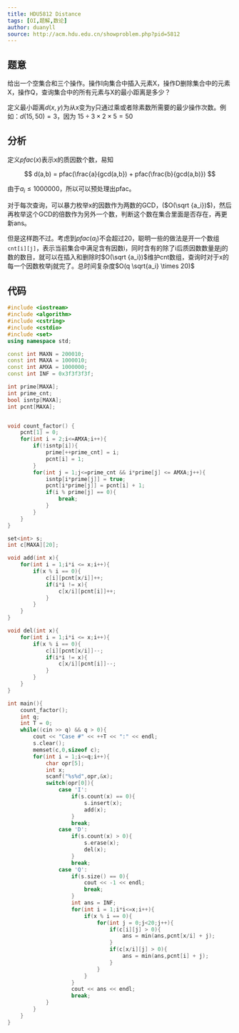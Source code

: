 ```yaml
---
title: HDU5812 Distance
tags: [OI,题解,数论]
author: duanyll
source: http://acm.hdu.edu.cn/showproblem.php?pid=5812
---
```


## 题意

给出一个空集合和三个操作。操作I向集合中插入元素X，操作D删除集合中的元素X，操作Q，查询集合中的所有元素与X的最小距离是多少？ 

<!-- more -->

定义最小距离$d(x,y)$为从x变为y只通过乘或者除素数所需要的最少操作次数。例如：$d(15,50)=3$，因为 $15\div 3\times 2\times 5=50$

## 分析

定义$pfac(x)$表示x的质因数个数，易知

$$
d(a,b) = pfac(\frac{a}{gcd(a,b}) + pfac(\frac{b}{gcd(a,b)})
$$

由于$a_i \leq 1000000$，所以可以预处理出pfac。

对于每次查询，可以暴力枚举x的因数作为两数的GCD，($O(\sqrt {a_i})$)，然后再枚举这个GCD的倍数作为另外一个数，判断这个数在集合里面是否存在，再更新ans。

但是这样跑不过。考虑到$pfac(a_i)$不会超过20，聪明一些的做法是开一个数组`cnt[i][j]`，表示当前集合中满足含有因数i，同时含有的除了i后质因数数量是j的数的数目，就可以在插入和删除时$O(\sqrt {a_i})$维护cnt数组，查询时对于x的每一个因数枚举j就完了。总时间复杂度$O(q \sqrt{a_i} \times 20)$

## 代码

```cpp
#include <iostream>
#include <algorithm>
#include <cstring>
#include <cstdio>
#include <set>
using namespace std;

const int MAXN = 200010;
const int MAXA = 1000010;
const int AMXA = 1000000;
const int INF = 0x3f3f3f3f;

int prime[MAXA];
int prime_cnt;
bool isntp[MAXA];
int pcnt[MAXA];


void count_factor() {
	pcnt[1] = 0;
	for(int i = 2;i<=AMXA;i++){
		if(!isntp[i]){
			prime[++prime_cnt] = i;
			pcnt[i] = 1;
		}
		for(int j = 1;j<=prime_cnt && i*prime[j] <= AMXA;j++){
			isntp[i*prime[j]] = true;
			pcnt[i*prime[j]] = pcnt[i] + 1;
			if(i % prime[j] == 0){
				break;
			}
		}
	}
}

set<int> s;
int c[MAXA][20];

void add(int x){
	for(int i = 1;i*i <= x;i++){
		if(x % i == 0){
			c[i][pcnt[x/i]]++;
			if(i*i != x){
				c[x/i][pcnt[i]]++;
			}
		}
	}
}

void del(int x){
	for(int i = 1;i*i <= x;i++){
		if(x % i == 0){
			c[i][pcnt[x/i]]--;
			if(i*i != x){
				c[x/i][pcnt[i]]--;
			}
		}
	}
}

int main(){
	count_factor();
	int q;
	int T = 0;
	while((cin >> q) && q > 0){
		cout << "Case #" << ++T << ":" << endl;
		s.clear();
		memset(c,0,sizeof c);
		for(int i = 1;i<=q;i++){
			char opr[5];
			int x;
			scanf("%s%d",opr,&x);
			switch(opr[0]){
				case 'I':
					if(s.count(x) == 0){
						s.insert(x);
						add(x);
					}
					break;
				case 'D':
					if(s.count(x) > 0){
						s.erase(x);
						del(x);
					}
					break;
				case 'Q':
					if(s.size() == 0){
						cout << -1 << endl;
						break;
					}
					int ans = INF;
					for(int i = 1;i*i<=x;i++){
						if(x % i == 0){
							for(int j = 0;j<20;j++){
								if(c[i][j] > 0){
									ans = min(ans,pcnt[x/i] + j);
								}
								if(c[x/i][j] > 0){
									ans = min(ans,pcnt[i] + j);
								}
							}
						}
					}
					cout << ans << endl;
					break;
			}
		}
	}
}
```
